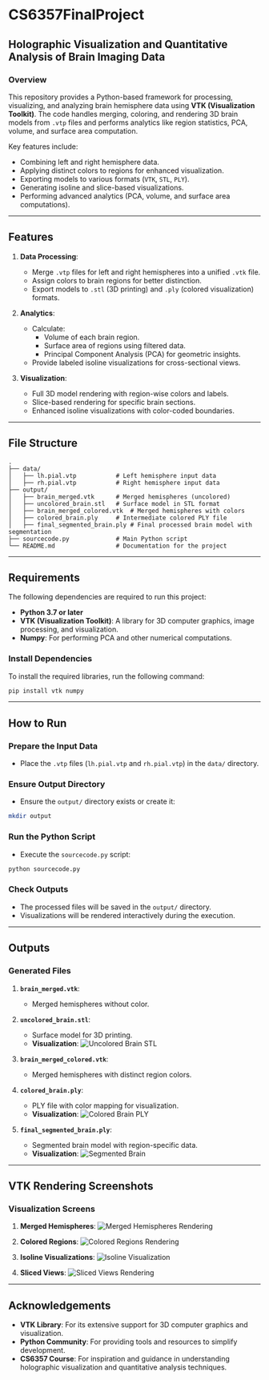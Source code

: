 # CS6357FinalProject

## Holographic Visualization and Quantitative Analysis of Brain Imaging Data

### Overview

This repository provides a Python-based framework for processing, visualizing, and analyzing brain hemisphere data using **VTK (Visualization Toolkit)**. The code handles merging, coloring, and rendering 3D brain models from `.vtp` files and performs analytics like region statistics, PCA, volume, and surface area computation.

Key features include:
- Combining left and right hemisphere data.
- Applying distinct colors to regions for enhanced visualization.
- Exporting models to various formats (`VTK`, `STL`, `PLY`).
- Generating isoline and slice-based visualizations.
- Performing advanced analytics (PCA, volume, and surface area computations).

---

## Features

1. **Data Processing**:
   - Merge `.vtp` files for left and right hemispheres into a unified `.vtk` file.
   - Assign colors to brain regions for better distinction.
   - Export models to `.stl` (3D printing) and `.ply` (colored visualization) formats.

2. **Analytics**:
   - Calculate:
     - Volume of each brain region.
     - Surface area of regions using filtered data.
     - Principal Component Analysis (PCA) for geometric insights.
   - Provide labeled isoline visualizations for cross-sectional views.

3. **Visualization**:
   - Full 3D model rendering with region-wise colors and labels.
   - Slice-based rendering for specific brain sections.
   - Enhanced isoline visualizations with color-coded boundaries.

---

## File Structure

```plaintext
.
├── data/
│   ├── lh.pial.vtp           # Left hemisphere input data
│   ├── rh.pial.vtp           # Right hemisphere input data
├── output/
│   ├── brain_merged.vtk      # Merged hemispheres (uncolored)
│   ├── uncolored_brain.stl   # Surface model in STL format
│   ├── brain_merged_colored.vtk  # Merged hemispheres with colors
│   ├── colored_brain.ply     # Intermediate colored PLY file
│   ├── final_segmented_brain.ply # Final processed brain model with segmentation
├── sourcecode.py             # Main Python script
└── README.md                 # Documentation for the project
```

---

## Requirements

The following dependencies are required to run this project:

- **Python 3.7 or later**
- **VTK (Visualization Toolkit)**: A library for 3D computer graphics, image processing, and visualization.
- **Numpy**: For performing PCA and other numerical computations.

### Install Dependencies

To install the required libraries, run the following command:

```bash
pip install vtk numpy
```

---

## How to Run

### Prepare the Input Data

- Place the `.vtp` files (`lh.pial.vtp` and `rh.pial.vtp`) in the `data/` directory.

### Ensure Output Directory

- Ensure the `output/` directory exists or create it:

```bash
mkdir output
```

### Run the Python Script

- Execute the `sourcecode.py` script:

```bash
python sourcecode.py
```

### Check Outputs

- The processed files will be saved in the `output/` directory.
- Visualizations will be rendered interactively during the execution.

---

  ## Outputs

### Generated Files
1. **`brain_merged.vtk`**: 
   - Merged hemispheres without color.

2. **`uncolored_brain.stl`**:
   - Surface model for 3D printing.
   - **Visualization**:
     ![Uncolored Brain STL](./images/uncolored_brain_stl.png)

3. **`brain_merged_colored.vtk`**:
   - Merged hemispheres with distinct region colors.

4. **`colored_brain.ply`**:
   - PLY file with color mapping for visualization.
   - **Visualization**:
     ![Colored Brain PLY](./images/colored_brain_ply.png)

5. **`final_segmented_brain.ply`**:
   - Segmented brain model with region-specific data.
   - **Visualization**:
     ![Segmented Brain](./images/final_segmented_brain.png)

---

## VTK Rendering Screenshots
### Visualization Screens
1. **Merged Hemispheres**:
   ![Merged Hemispheres Rendering](./vtk_renders/brain_merged_vtk_render.png)

2. **Colored Regions**:
   ![Colored Regions Rendering](./vtk_renders/brain_colored_regions_render.png)

3. **Isoline Visualizations**:
   ![Isoline Visualization](./vtk_renders/isoline_visualization.png)

4. **Sliced Views**:
   ![Sliced Views Rendering](./vtk_renders/sliced_views_render.png)

---

## Acknowledgements

- **VTK Library**: For its extensive support for 3D computer graphics and visualization.
- **Python Community**: For providing tools and resources to simplify development.
- **CS6357 Course**: For inspiration and guidance in understanding holographic visualization and quantitative analysis techniques.
